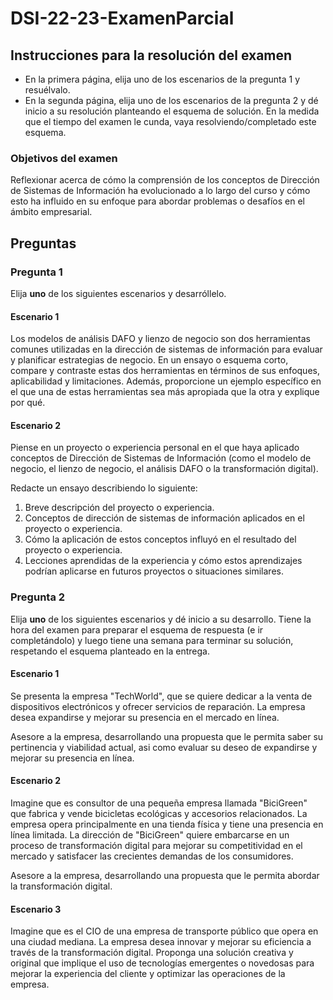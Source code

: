 # DSI-22-23-ExamenParcial

## Instrucciones para la resolución del examen

- En la primera página, elija uno de los escenarios de la pregunta 1 y resuélvalo.
- En la segunda página, elija uno de los escenarios de la pregunta 2 y dé inicio a su resolución planteando el esquema de solución. En la medida que el tiempo del examen le cunda, vaya resolviendo/completado este esquema. 

### Objetivos del examen

Reflexionar acerca de cómo la comprensión de los conceptos de Dirección de Sistemas de Información ha evolucionado a lo largo del curso y cómo esto ha influido en su enfoque para abordar problemas o desafíos en el ámbito empresarial.

## Preguntas

### Pregunta 1 

Elija **uno** de los siguientes escenarios y desarróllelo. 

#### Escenario 1

Los modelos de análisis DAFO y lienzo de negocio son dos herramientas comunes utilizadas en la dirección de sistemas de información para evaluar y planificar estrategias de negocio. En un ensayo o esquema corto, compare y contraste estas dos herramientas en términos de sus enfoques, aplicabilidad y limitaciones. Además, proporcione un ejemplo específico en el que una de estas herramientas sea más apropiada que la otra y explique por qué.

#### Escenario 2

Piense en un proyecto o experiencia personal en el que haya aplicado conceptos de Dirección de Sistemas de Información (como el modelo de negocio, el lienzo de negocio, el análisis DAFO o la transformación digital). 

Redacte un ensayo describiendo lo siguiente:

1. Breve descripción del proyecto o experiencia.
1. Conceptos de dirección de sistemas de información aplicados en el proyecto o experiencia.
1. Cómo la aplicación de estos conceptos influyó en el resultado del proyecto o experiencia.
1. Lecciones aprendidas de la experiencia y cómo estos aprendizajes podrían aplicarse en futuros proyectos o situaciones similares.

### Pregunta 2

Elija **uno** de los siguientes escenarios y dé inicio a su desarrollo. Tiene la hora del examen para preparar el esquema de respuesta (e ir completándolo) y luego tiene una semana para terminar su solución, respetando el esquema planteado en la entrega. 

#### Escenario 1

Se presenta la empresa "TechWorld", que se quiere dedicar a la venta de dispositivos electrónicos y ofrecer servicios de reparación. La empresa desea expandirse y mejorar su presencia en el mercado en línea.

Asesore a la empresa, desarrollando una propuesta que le permita saber su pertinencia y viabilidad actual, asi como evaluar su deseo de expandirse y mejorar su presencia en línea.

#### Escenario 2

Imagine que es consultor de una pequeña empresa llamada "BiciGreen" que fabrica y vende bicicletas ecológicas y accesorios relacionados. La empresa opera principalmente en una tienda física y tiene una presencia en línea limitada. La dirección de "BiciGreen" quiere embarcarse en un proceso de transformación digital para mejorar su competitividad en el mercado y satisfacer las crecientes demandas de los consumidores.

Asesore a la empresa, desarrollando una propuesta que le permita  abordar la transformación digital. 

#### Escenario 3

Imagine que es el CIO de una empresa de transporte público que opera en una ciudad mediana. La empresa desea innovar y mejorar su eficiencia a través de la transformación digital. Proponga una solución creativa y original que implique el uso de tecnologías emergentes o novedosas para mejorar la experiencia del cliente y optimizar las operaciones de la empresa.
